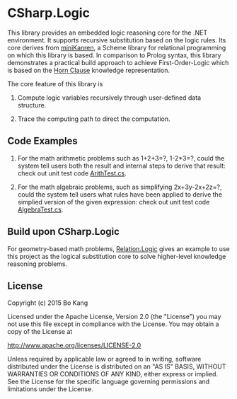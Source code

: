 # CSharp.Logic
 
This library provides an embedded logic reasoning core for the .NET environment. It supports recursive substitution based on the logic rules. Its core derives from [miniKanren](https://github.com/miniKanren/miniKanren), a Scheme library for relational programming on which this library is based. In comparison to Prolog syntax, this library demonstrates a practical build approach to achieve First-Order-Logic which is based on the [Horn Clause](https://en.wikipedia.org/wiki/Horn_clause) knowledge representation. 

The core feature of this library is

1. Compute logic variables recursively through user-defined data structure.

2. Trace the computing path to direct the computation. 

## Code Examples

1. For the math arithmetic problems such as 1+2+3=?, 1-2*3=?, could the system tell users both the result and internal steps to derive that result: check out unit test code [ArithTest.cs](https://github.com/buptkang/CSharp.Logic/tree/master/Test/0.Logic.Arithmetic).

2. For the math algebraic problems, such as simplifying 2x+3y-2x+2z=?, could the system tell users what rules have been applied to derive the simplied version of the given expression: check out unit test code [AlgebraTest.cs](https://github.com/buptkang/CSharp.Logic/tree/master/Test/1.Logic.Algebra).
 
## Build upon CSharp.Logic

For geometry-based math problems, [Relation.Logic](https://github.com/buptkang/Relation.Logic) gives an example to use this project as the logical substitution core to solve higher-level knowledge reasoning problems.

## License

Copyright (c) 2015 Bo Kang

Licensed under the Apache License, Version 2.0 (the "License")
you may not use this file except in compliance with the License. You may obtain a copy of the License at

http://www.apache.org/licenses/LICENSE-2.0

Unless required by applicable law or agreed to in writing, software distributed under the License is distributed on an "AS IS" BASIS, WITHOUT WARRANTIES OR CONDITIONS OF ANY KIND, either express or implied. See the License for the specific language governing permissions and limitations under the License.
